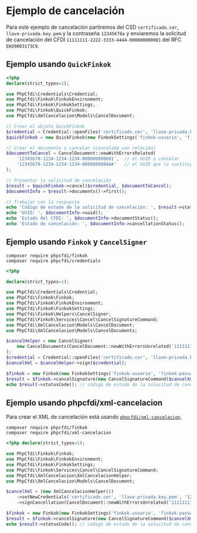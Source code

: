 # Ejemplo de cancelación

Para este ejemplo de cancelación partiremos del CSD `certificado.cer`,
`llave-privada.key.pem` y la contraseña `12345678a` y enviaremos la solicitud
de cancelación del CFDI `11111111-2222-3333-4444-000000000001` del RFC `EKU9003173C9`.

## Ejemplo usando `QuickFinkok`

```php
<?php
declare(strict_types=1);

use PhpCfdi\Credentials\Credential;
use PhpCfdi\Finkok\FinkokEnvironment;
use PhpCfdi\Finkok\FinkokSettings;
use PhpCfdi\Finkok\QuickFinkok;
use PhpCfdi\XmlCancelacion\Models\CancelDocument;

// Crear el objeto QuickFinkok
$credential = Credential::openFiles('certificado.cer', 'llave-privada.key.pem', '12345678a');
$quickFinkok = new QuickFinkok(new FinkokSettings('finkok-usuario', 'finkok-password', FinkokEnvironment::makeProduction()));

// Crear el documento a cancelar (cancelado con relación)
$documentToCancel = CancelDocument::newWithErrorsRelated(
    '12345678-1234-1234-1234-000000000001',  // el UUID a cancelar
    '12345678-1234-1234-1234-000000000AAA'   // el UUID que lo sustituye
);

// Presentar la solicitud de cancelación
$result = $quickFinkok->cancel($credential, $documentToCancel);
$documentInfo = $result->documents()->first();

// Trabajar con la respuesta
echo 'Código de estado de la solicitud de cancelación: ', $result->statusCode();
echo 'UUID: ', $documentInfo->uuid();
echo 'Estado del CFDI: ', $documentInfo->documentStatus();
echo 'Estado de cancelación: ', $documentInfo->cancellationStatus();
```

## Ejemplo usando `Finkok` y `CancelSigner`

```shell
composer require phpcfdi/finkok
composer require phpcfdi/credentials
```

```php
<?php

declare(strict_types=1);

use PhpCfdi\Credentials\Credential;
use PhpCfdi\Finkok\Finkok;
use PhpCfdi\Finkok\FinkokEnvironment;
use PhpCfdi\Finkok\FinkokSettings;
use PhpCfdi\Finkok\Helpers\CancelSigner;
use PhpCfdi\Finkok\Services\Cancel\CancelSignatureCommand;
use PhpCfdi\XmlCancelacion\Models\CancelDocument;
use PhpCfdi\XmlCancelacion\Models\CancelDocuments;

$cancelHelper = new CancelSigner(
    new CancelDocuments(CancelDocument::newWithErrorsUnrelated('11111111-2222-3333-4444-000000000001'))
);
$credential = Credential::openFiles('certificado.cer', 'llave-privada.key.pem', '12345678a');
$cancelXml = $cancelHelper->sign($credential);

$finkok = new Finkok(new FinkokSettings('finkok-usuario', 'finkok-password', FinkokEnvironment::makeProduction()));
$result = $finkok->cancelSignature(new CancelSignatureCommand($cancelXml));
echo $result->statusCode(); // código de estado de la solucitud de cancelación
```

## Ejemplo usando phpcfdi/xml-cancelacion

Para crear el XML de cancelación está usando [`phpcfdi/xml-cancelacion`](https://github.com/phpcfdi/xml-cancelacion).

```shell
composer require phpcfdi/finkok
composer require phpcfdi/xml-cancelacion
```

```php
<?php declare(strict_types=1);

use PhpCfdi\Finkok\Finkok;
use PhpCfdi\Finkok\FinkokEnvironment;
use PhpCfdi\Finkok\FinkokSettings;
use PhpCfdi\Finkok\Services\Cancel\CancelSignatureCommand;
use PhpCfdi\XmlCancelacion\XmlCancelacionHelper;
use PhpCfdi\XmlCancelacion\Models\CancelDocument;

$cancelXml = (new XmlCancelacionHelper())
    ->setNewCredentials('certificado.cer', 'llave-privada.key.pem', '12345678a')
    ->signCancellation(CancelDocument::newWithErrorsUnrelated('11111111-2222-3333-4444-000000000001'), new DateTimeImmutable());

$finkok = new Finkok(new FinkokSettings('finkok-usuario', 'finkok-password', FinkokEnvironment::makeProduction()));
$result = $finkok->cancelSignature(new CancelSignatureCommand($cancelXml));
echo $result->statusCode(); // código de estado de la solucitud de cancelación
```

